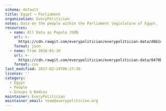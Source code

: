 ```yaml
---
schema: default
title: Egypt — Parliament
organization: EveryPolitician
notes: Data on the people within the Parliament legislature of Egypt.
resources:
  - name: All Data as Popolo JSON
    url: >-
      https://cdn.rawgit.com/everypolitician/everypolitician-data/d6b1d90ff0be3b1bb2c416ea06e9236f2da41ac5/data/Egypt/Parliament/ep-popolo-v1.0.json
    format: json
  - name: From 2016-01-10
    url: >-
      https://cdn.rawgit.com/everypolitician/everypolitician-data/0470b97ec2f1f3045c6d47fc5d9b4c505fc5b247/data/Egypt/Parliament/term-2015.csv
    format: csv
last_modified: 2017-02-24T06:27:36
license: ''
category:
  - Egypt
  - People
  - Groups & Bodies
maintainer: EveryPolitician
maintainer_email: team@everypolitician.org
---
```

